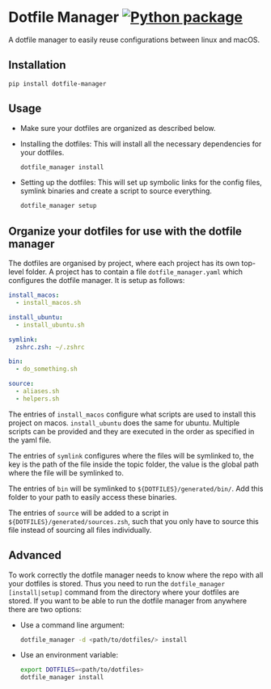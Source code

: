 # Dotfile Manager [![Python package](https://github.com/lgulich/dotfile_manager/actions/workflows/python-package.yml/badge.svg)](https://github.com/lgulich/dotfile_manager/actions/workflows/python-package.yml)

A dotfile manager to easily reuse configurations between linux and macOS.

## Installation

```
pip install dotfile-manager
```

## Usage

* Make sure your dotfiles are organized as described below.

* Installing the dotfiles: This will install all the necessary dependencies for
  your dotfiles.

  ```sh
  dotfile_manager install
  ```

* Setting up the dotfiles: This will set up symbolic links for the config files,
  symlink binaries and create a script to source everything.

  ```sh
  dotfile_manager setup
  ```

## Organize your dotfiles for use with the dotfile manager

The dotfiles are organised by project, where each project has its own top-level
folder. A project has to contain a file `dotfile_manager.yaml` which configures the
dotfile manager. It is setup as follows:

```yaml
install_macos:
  - install_macos.sh

install_ubuntu:
  - install_ubuntu.sh

symlink:
  zshrc.zsh: ~/.zshrc

bin:
  - do_something.sh

source:
  - aliases.sh
  - helpers.sh
```

The entries of `install_macos` configure what scripts are used to install this project on macos.
`install_ubuntu` does the same for ubuntu. Multiple scripts can be provided and they are executed in
the order as specified in the yaml file.

The entries of `symlink` configures where the files will be symlinked to, the
key is the path of the file inside the topic folder, the value is the global
path where the file will be symlinked to.

The entries of `bin` will be symlinked to `${DOTFILES}/generated/bin/`. Add this
folder to your path to easily access these binaries.

The entries of `source` will be added to a script in
`${DOTFILES}/generated/sources.zsh`, such that you only have to source this file
instead of sourcing all files individually.

## Advanced

To work correctly the dotfile manager needs to know where the repo with all your
dotfiles is stored. Thus you need to run the `dotfile_manager [install|setup]`
command from the directory where your dotfiles are stored. If you want to be
able to run the dotfile manager from anywhere there are two options:

* Use a command line argument:
  ```sh
  dotfile_manager -d <path/to/dotfiles/> install
  ```
* Use an environment variable:
  ```sh
  export DOTFILES=<path/to/dotfiles>
  dotfile_manager install
  ```

